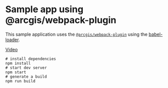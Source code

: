 # Sample app using @arcgis/webpack-plugin

This sample application uses the [`@arcgis/webpack-plugin`](https://github.com/esri/arcgis-webpack-plugin) using the [babel-loader](https://github.com/babel/babel-loader).

[Video](https://youtu.be/gTFZgLYegDY)

```
# install dependencies
npm install
# start dev server
npm start
# generate a build 
npm run build
```
